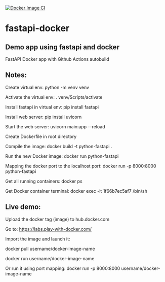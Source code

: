 [![Docker Image CI](https://github.com/jmandrake/fastapi-docker/actions/workflows/docker-image.yml/badge.svg)](https://github.com/jmandrake/fastapi-docker/actions/workflows/docker-image.yml)


# fastapi-docker
## Demo app using fastapi and docker

FastAPI Docker app with Github Actions autobuild

## Notes:
Create virtual env: python -m venv venv

Activate the virtual env: . venv/Scripts/activate

Install fastapi in virtual env: pip install fastapi

Install web server: pip install uvicorn

Start the web server: uvicorn main:app --reload

Create Dockerfile in root directory

Compile the image: docker build -t python-fastapi .

Run the new Docker image: docker run python-fastapi

Mapping the docker port to the localhost port: docker run -p 8000:8000 python-fastapi

Get all running containers: docker ps

Get Docker container terminal: docker exec -it 1f66b7ec5af7 /bin/sh

## Live demo:
Upload the docker tag (image) to hub.docker.com

Go to: https://labs.play-with-docker.com/

Import the image and launch it: 

docker pull username/docker-image-name

docker run username/docker-image-name

Or run it using port mapping:
docker run -p 8000:8000 username/docker-image-name
